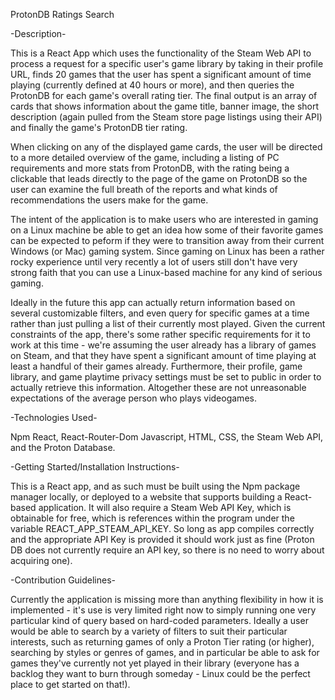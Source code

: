 ProtonDB Ratings Search

-Description-

This is a React App which uses the functionality of the Steam Web API to process a request for a specific user's game library by taking in their profile URL, finds 20 games that the user has spent a significant amount of time playing (currently defined at 40 hours or more), and then queries the ProtonDB for each game's overall rating tier. The final output is an array of cards that shows information about the game title, banner image, the short description (again pulled from the Steam store page listings using their API) and finally the game's ProtonDB tier rating.

When clicking on any of the displayed game cards, the user will be directed to a more detailed overview of the game, including a listing of PC requirements and more stats from ProtonDB, with the rating being a clickable that leads directly to the page of the game on ProtonDB so the user can examine the full breath of the reports and what kinds of recommendations the users make for the game.

The intent of the application is to make users who are interested in gaming on a Linux machine be able to get an idea how some of their favorite games can be expected to peform if they were to transition away from their current Windows (or Mac) gaming system. Since gaming on Linux has been a rather rocky experience until very recently a lot of users still don't have very strong faith that you can use a Linux-based machine for any kind of serious gaming.

Ideally in the future this app can actually return information based on several customizable filters, and even query for specific games at a time rather than just pulling a list of their currently most played. Given the current constraints of the app, there's some rather specific requirements for it to work at this time - we're assuming the user already has a library of games on Steam, and that they have spent a significant amount of time playing at least a handful of their games already. Furthermore, their profile, game library, and game playtime privacy settings must be set to public in order to actually retrieve this information. Altogether these are not unreasonable expectations of the average person who plays videogames.

-Technologies Used-

Npm React, React-Router-Dom Javascript, HTML, CSS, the Steam Web API, and the Proton Database.

-Getting Started/Installation Instructions-

This is a React app, and as such must be built using the Npm package manager locally, or deployed to a website that supports building a React-based application. It will also require a Steam Web API Key, which is obtainable for free, which is references within the program under the variable REACT_APP_STEAM_API_KEY. So long as app compiles correctly and the appropriate API Key is provided it should work just as fine (Proton DB does not currently require an API key, so there is no need to worry about acquiring one).

-Contribution Guidelines-

Currently the application is missing more than anything flexibility in how it is implemented - it's use is very limited right now to simply running one very particular kind of query based on hard-coded parameters. Ideally a user would be able to search by a variety of filters to suit their particular interests, such as returning games of only a Proton Tier rating (or higher), searching by styles or genres of games, and in particular be able to ask for games they've currently not yet played in their library (everyone has a backlog they want to burn through someday - Linux could be the perfect place to get started on that!).
